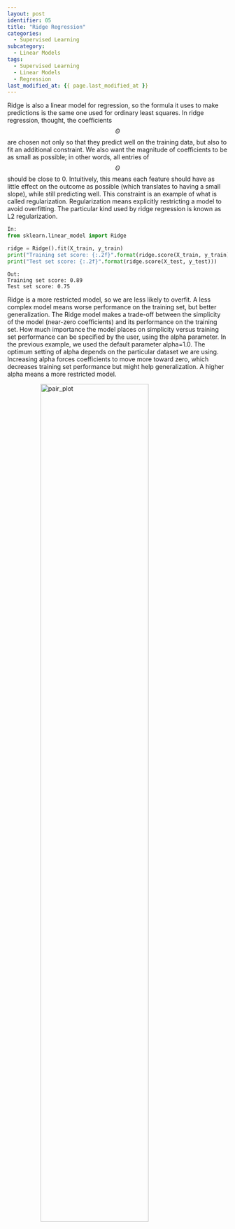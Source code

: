 ```yaml
---
layout: post
identifier: 05
title: "Ridge Regression"
categories:
  - Supervised Learning
subcategory:
  - Linear Models
tags:
  - Supervised Learning
  - Linear Models
  - Regression
last_modified_at: {{ page.last_modified_at }}
---
```


Ridge is also a linear model for regression, so the formula it uses to make predictions is the same one used for ordinary least squares. In ridge regression, thought, the coefficients $$\Theta$$ are chosen not only so that they predict well on the training data, but also to fit an additional constraint. We also want the magnitude of coefficients to be as small as possible; in other words, all entries of $$\Theta$$ should be close to 0. Intuitively, this means each feature should have as little effect on the outcome as possible (which translates to having a small slope), while still predicting well. This constraint is an example of what is called regularization. Regularization means explicitly restricting a model to avoid overfitting. The particular kind used by ridge regression is known as L2 regularization.

```python   
In:
from sklearn.linear_model import Ridge

ridge = Ridge().fit(X_train, y_train)
print("Training set score: {:.2f}".format(ridge.score(X_train, y_train)))
print("Test set score: {:.2f}".format(ridge.score(X_test, y_test)))

``` 

```text 
Out:
Training set score: 0.89
Test set score: 0.75
```

Ridge is a more restricted model, so we are less likely to overfit. A less complex model means worse performance on the training set, but better generalization. The Ridge model makes a trade-off between the simplicity of the model (near-zero coefficients) and its performance on the training set. How much importance the model places on simplicity versus training set performance can be specified by the user, using the alpha parameter. In the previous example, we used the default parameter alpha=1.0. The optimum setting of alpha depends on the particular dataset we are using. Increasing alpha forces coefficients to move more toward zero, which decreases training set performance but might help generalization. A higher alpha means a more restricted model.

<img src="{{ site.url }}/{{site.baseurl}}/assets/images/006.png" alt="pair_plot" width="70%" style="margin: auto; display: block; "/>
